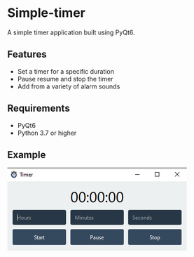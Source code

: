 # Simple-timer

A simple timer application built using PyQt6.


## Features

- Set a timer for a specific duration
- Pause resume and stop the timer
- Add from a variety of alarm sounds

## Requirements

- PyQt6
- Python 3.7 or higher

 ## Example 
![image](https://github.com/ArtVlk/Simple-timer/blob/main/ex.jpg)
